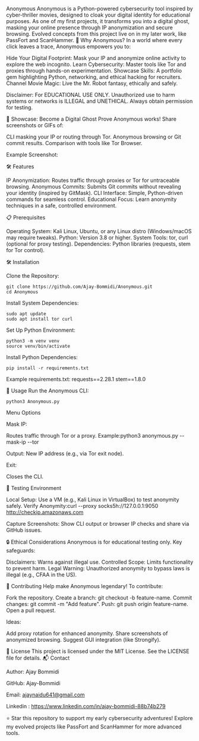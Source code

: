 Anonymous
Anonymous is a Python-powered cybersecurity tool inspired by cyber-thriller movies, designed to cloak your digital identity for educational purposes. As one of my first projects, it transforms you into a digital ghost, masking your online presence through IP anonymization and secure browsing. Evolved concepts from this project live on in my later work, like PassFort and ScanHammer.
🚀 Why Anonymous?
In a world where every click leaves a trace, Anonymous empowers you to:

Hide Your Digital Footprint: Mask your IP and anonymize online activity to explore the web incognito.
Learn Cybersecurity: Master tools like Tor and proxies through hands-on experimentation.
Showcase Skills: A portfolio gem highlighting Python, networking, and ethical hacking for recruiters.
Channel Movie Magic: Live the Mr. Robot fantasy, ethically and safely.


Disclaimer: For EDUCATIONAL USE ONLY. Unauthorized use to harm systems or networks is ILLEGAL and UNETHICAL. Always obtain permission for testing.

📸 Showcase: Become a Digital Ghost
Prove Anonymous works! Share screenshots or GIFs of:

CLI masking your IP or routing through Tor.
Anonymous browsing or Git commit results.
Comparison with tools like Tor Browser.

Example Screenshot:



🛠️ Features

IP Anonymization: Routes traffic through proxies or Tor for untraceable browsing.
Anonymous Commits: Submits Git commits without revealing your identity (inspired by GitMask).
CLI Interface: Simple, Python-driven commands for seamless control.
Educational Focus: Learn anonymity techniques in a safe, controlled environment.

📋 Prerequisites

Operating System: Kali Linux, Ubuntu, or any Linux distro (Windows/macOS may require tweaks).
Python: Version 3.8 or higher.
System Tools: tor, curl (optional for proxy testing).
Dependencies: Python libraries (requests, stem for Tor control).

🛠️ Installation

Clone the Repository:
```
git clone https://github.com/Ajay-Bommidi/Anonymous.git
cd Anonymous
```

Install System Dependencies:
```
sudo apt update
sudo apt install tor curl
```


Set Up Python Environment:
```
python3 -m venv venv
source venv/bin/activate
```


Install Python Dependencies:
```
pip install -r requirements.txt
```

Example requirements.txt:
requests==2.28.1
stem==1.8.0


🚀 Usage
Run the Anonymous CLI:
```
python3 Anonymous.py
```

Menu Options

Mask IP:

Routes traffic through Tor or a proxy.
Example:python3 anonymous.py --mask-ip --tor

Output: New IP address (e.g., via Tor exit node).

Exit:

Closes the CLI.

🧪 Testing Environment

Local Setup: Use a VM (e.g., Kali Linux in VirtualBox) to test anonymity safely.
Verify Anonymity:curl --proxy socks5h://127.0.0.1:9050 http://checkip.amazonaws.com


Capture Screenshots: Show CLI output or browser IP checks and share via GitHub issues.

🔒 Ethical Considerations
Anonymous is for educational testing only. Key safeguards:

Disclaimers: Warns against illegal use.
Controlled Scope: Limits functionality to prevent harm.
Legal Warning: Unauthorized anonymity to bypass laws is illegal (e.g., CFAA in the US).

🤝 Contributing
Help make Anonymous legendary! To contribute:

Fork the repository.
Create a branch: git checkout -b feature-name.
Commit changes: git commit -m "Add feature".
Push: git push origin feature-name.
Open a pull request.

Ideas:

Add proxy rotation for enhanced anonymity.
Share screenshots of anonymized browsing.
Suggest GUI integration (like Strongify).

📄 License
This project is licensed under the MIT License. See the LICENSE file for details.
📬 Contact

Author: Ajay Bommidi

GitHub: Ajay-Bommidi

Email: ajaynaidu641@gmail.com

Linkedin : https://www.linkedin.com/in/ajay-bommidi-88b74b279


⭐ Star this repository to support my early cybersecurity adventures! Explore my evolved projects like PassFort and ScanHammer for more advanced tools.
